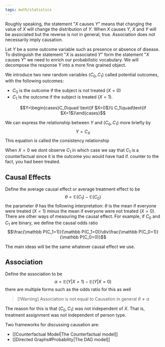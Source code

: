 ```yaml
---
tags: math/statistics
---
```

Roughly speaking, the statement "$X$ causes $Y$" means that changing the value of $X$ will change the distribution of $Y$. When $X$ causes $Y$, $X$ and $Y$ will be associated but the reverse is not in general, true. Association does not necessarily imply causation.

Let $Y$ be a some outcome variable such as presence or absence of disease. To distinguish the statement "$X$ is associated $Y$" form the statement "$X$ causes $Y$" we need to enrich our probabilistic vocabulary. We will decompose the response $Y$ into a more fine grained object.

We introduce two new random variables $(C_0,C_1)$ called potential outcomes, with the following outcomes:
- $C_0$ is the outcome if the subject is not treated ($X=0$)
- $C_1$ is the outcome if the subject is treated $(X=1)$. 

$$Y=\begin{cases}C_0\quad \text{if $X=0$}\\ C_1\quad\text{if $X=1$}\end{cases}$$

We can express the relationship between $Y$ and $(C_0,C_1)$ more briefly by
$$Y=C_X$$
This equation is called the consistency relationship

When $X=0$ we dont observe $C_1$ in which case we say that $C_1$ is a counterfactual since it is the outcome you would have had if. counter to the fact, you had been treated.

## Causal Effects
Define the average causal effect or average treatment effect to be 
$$\theta=\mathbb E(C_1)-\mathbb E(C_0)$$
the parameter $\theta$ has the following interpretation: $\theta$ is the mean if everyone were treated $(X=1)$ minus the mean if everyone were not treated ($X=0$). There are other ways of measuring the causal effect. For example, if $C_0$ and $C_1$ are binary, we define the causal odds ratio
$$\frac{\mathbb P(C_1=1)}{\mathbb P(C_1=0)}\div\frac{\mathbb P(C_0=1)}{\mathbb P(C_0=0)}$$

The main ideas will be the same whatever causal effect we use.

## Association
Define the association to be 
$$\alpha =\mathbb E(Y|X=1)-\mathbb E(Y|X=0)$$
there are multiple forms such as the odds ratio for this as well


> [!Warning] Association is not equal to Causation
> in general $\theta\ne\alpha$

The reason for this is that $(C_0, C_1)$ was not independent of $X$. That is, treatment assignment was not independent of person type.

Two frameworks for discussing causation are:
- [[Counterfactual Model|The Counterfactual model]]
- [[Directed Graphs#Probability|The DAG model]]
